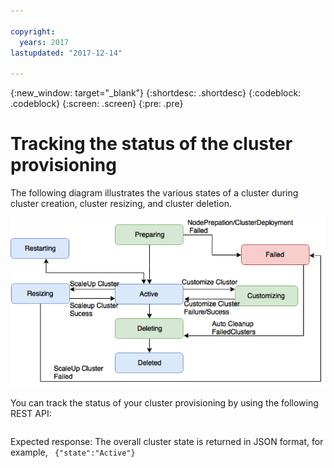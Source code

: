 ```yaml
---

copyright:
  years: 2017
lastupdated: "2017-12-14"

---
```


<!-- Attribute definitions -->
{:new_window: target="_blank"}
{:shortdesc: .shortdesc}
{:codeblock: .codeblock}
{:screen: .screen}
{:pre: .pre}

# Tracking the status of the cluster provisioning

The following diagram illustrates the various states of a cluster during cluster creation, cluster resizing, and cluster deletion.

![Shows the various states during cluster  provisioning.](images/cluster-states.png)

You can track the status of your cluster provisioning by using the following REST API:

```curl -i -X GET  https://api.dataplatform.ibm.com/v2/analytics_engines/<service_instance_id>/state -H 'Authorization: Bearer <user's IAM access token>'
```  

Expected response: The overall cluster state is returned in JSON format, for example, ` {"state":"Active"}`
